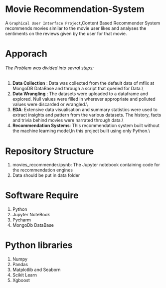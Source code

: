 # Movie Recommendation-System
A `Graphical User Interface Project`,Content Based Recommender System recommends movies similar to the movie user likes and analyses the sentiments on the reviews given by the user for that movie.

# Apporach
###### The Problem was divided into sevral steps:
  1. **Data Collection** : Data was collected from the default data of mflix at MongoDB DataBase and through a script that queried for Data.\
  2. **Data Wrangling** : The datasets were uploaded to a dataframe and explored. Null values were filled in wherever appropriate and polluted values were discarded or wrangled.\
  3. **EDA**: Extensive data visualisation and summary statistics were used to extract insights and pattern from the various datasets. The history, facts and trivia behind movies were              narrated through data.\
  4. **Recommendation Systems**: This recommendation system built without the machine learning model,In this project built using only Python.\
# Repository Structure
  1. movies_recommender.ipynb: The Jupyter notebook containing code for the recommendation engines
  2. Data should be put in data folder
# Software Require
  1. Python
  2. Jupyter NoteBook
  3. Pycharm
  4. MongoDb DataBase
# Python libraries
  1. Numpy
  2. Pandas
  3. Matplotlib and Seaborn
  4. Scikit Learn
  5. Xgboost

    
    

